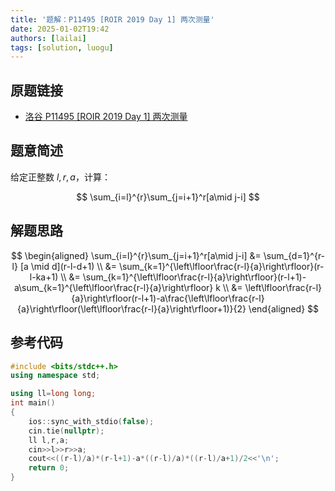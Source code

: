 ```yaml
---
title: '题解：P11495 [ROIR 2019 Day 1] 两次测量'
date: 2025-01-02T19:42
authors: [lailai]
tags: [solution, luogu]
---
```


## 原题链接

- [洛谷 P11495 [ROIR 2019 Day 1] 两次测量](https://www.luogu.com.cn/problem/P11495)

<!-- truncate -->

## 题意简述

给定正整数 $l,r,a$，计算：

$$
\sum_{i=l}^{r}\sum_{j=i+1}^r[a\mid j-i]
$$

## 解题思路

$$
\begin{aligned}
  \sum_{i=l}^{r}\sum_{j=i+1}^r[a\mid j-i] &= \sum_{d=1}^{r-l} [a \mid d](r-l-d+1) \\
  &= \sum_{k=1}^{\left\lfloor\frac{r-l}{a}\right\rfloor}(r-l-ka+1) \\
  &= \sum_{k=1}^{\left\lfloor\frac{r-l}{a}\right\rfloor}(r-l+1)-a\sum_{k=1}^{\left\lfloor\frac{r-l}{a}\right\rfloor} k \\
  &= \left\lfloor\frac{r-l}{a}\right\rfloor(r-l+1)-a\frac{\left\lfloor\frac{r-l}{a}\right\rfloor(\left\lfloor\frac{r-l}{a}\right\rfloor+1)}{2}
\end{aligned}
$$

## 参考代码

```cpp
#include <bits/stdc++.h>
using namespace std;

using ll=long long;
int main()
{
	ios::sync_with_stdio(false);
	cin.tie(nullptr);
	ll l,r,a;
	cin>>l>>r>>a;
	cout<<((r-l)/a)*(r-l+1)-a*((r-l)/a)*((r-l)/a+1)/2<<'\n';
	return 0;
}
```
